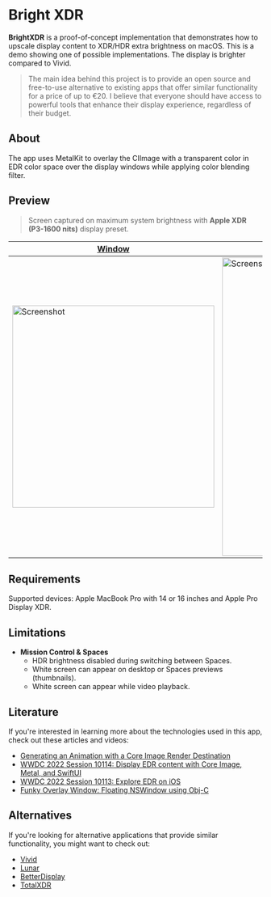 # Bright XDR 
__BrightXDR__ is a proof-of-concept implementation that demonstrates how to upscale display content to XDR/HDR extra brightness on macOS. This is a demo showing one of possible implementations. The display is brighter compared to Vivid.

> The main idea behind this project is to provide an open source and free-to-use alternative to existing apps that offer similar functionality for a price of up to &euro;20. I believe that everyone should have access to powerful tools that enhance their display experience, regardless of their budget.

## About 
The app uses MetalKit to overlay the CIImage with a transparent color in EDR color space over the display windows while applying color blending filter.

## Preview 
> Screen captured on maximum system brightness with __Apple XDR (P3-1600 nits)__ display preset.

| [Window](/starkdmi/BrightXDR/tree/swiftui-window) | Split View |
| ------------ | ------------ |
|<img src="https://user-images.githubusercontent.com/21260939/228393300-34f48989-ba81-45a0-9364-3b66252f6a36.jpg" alt="Screenshot" width="400">|<img src="https://user-images.githubusercontent.com/21260939/229236909-6b904565-9dc3-48b5-ab00-96c7667c9301.jpg" alt="Screenshot2" width="590">|

## Requirements
Supported devices: Apple MacBook Pro with 14 or 16 inches and Apple Pro Display XDR.

## Limitations
- __Mission Control & Spaces__
  - HDR brightness disabled during switching between Spaces.
  - White screen can appear on desktop or Spaces previews (thumbnails).
  - White screen can appear while video playback.

## Literature

If you're interested in learning more about the technologies used in this app, check out these articles and videos:
- [Generating an Animation with a Core Image Render Destination](https://developer.apple.com/documentation/coreimage/generating_an_animation_with_a_core_image_render_destination)
- [WWDC 2022 Session 10114: Display EDR content with Core Image, Metal, and SwiftUI](https://developer.apple.com/videos/play/wwdc2022/10114/)
- [WWDC 2022 Session 10113: Explore EDR on iOS](https://developer.apple.com/videos/play/wwdc2022/10113/)
- [Funky Overlay Window: Floating NSWindow using Obj-C](https://developer.apple.com/library/archive/samplecode/FunkyOverlayWindow/Introduction/Intro.html)

## Alternatives

If you're looking for alternative applications that provide similar functionality, you might want to check out:
- [Vivid](https://www.getvivid.app/)
- [Lunar](https://github.com/alin23/Lunar)
- [BetterDisplay](https://github.com/waydabber/BetterDisplay)
- [TotalXDR](https://junebytes.com/totalxdr)
